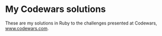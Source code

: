 My Codewars solutions
=======

These are my solutions in Ruby to the challenges presented at Codewars, www.codewars.com.
